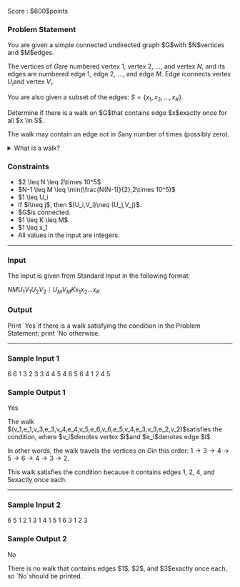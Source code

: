 
<div>

<span>

<span>

<p>
Score : $600$points
</p>

<div>

<section>

### **Problem Statement**

<p>
You are given a simple connected undirected graph $G$with $N$vertices and $M$edges.

The vertices of $G$are numbered vertex $1$, vertex $2$, $\ldots$, and vertex $N$, and its edges are numbered edge $1$, edge $2$, $\ldots$, and edge $M$.
Edge $i$connects vertex $U_i$and vertex $V_i$.

You are also given a subset of the edges: $S=\{x_1,x_2,\ldots,x_K\}$.
</p>

<p>
Determine if there is a walk on $G$that contains edge $x$exactly once for all $x \in S$.

The walk may contain an edge not in $S$any number of times (possibly zero).
</p>

<details>

<summary>
What is a walk?
</summary>
A walk on an undirected graph $G$is a sequence consisting of $k$vertices ($k$is a positive integer) and $(k-1)$edges occurring alternately, $v_1,e_1,v_2,\ldots,v_{k-1},e_{k-1},v_k$, such that
    edge $e_i$connects vertex $v_i$and vertex $v_{i+1}$.  The sequence may contain the same edge or vertex multiple times.
    A walk is said to contain an edge $x$exactly once if and only if there is exactly one $1\leq i\leq k-1$such that $e_i=x$.

</details>

</section>

</div>

<div>

<section>

### **Constraints**

<ul>

<li>
$2 \leq N \leq 2\times 10^5$
</li>

<li>
$N-1 \leq M \leq \min(\frac{N(N-1)}{2},2\times 10^5)$
</li>

<li>
$1 \leq U_i<V_i\leq N$
</li>

<li>
If $i\neq j$, then $(U_i,V_i)\neq (U_j,V_j)$.
</li>

<li>
$G$is connected.
</li>

<li>
$1 \leq K \leq M$
</li>

<li>
$1 \leq x_1<x_2<\cdots<x_K \leq M$
</li>

<li>
All values in the input are integers.
</li>

</ul>

</section>

</div>

---

<div>

<div>

<section>

### **Input**

<p>
The input is given from Standard Input in the following format:
</p>

<div>

$N$$M$$U_1$$V_1$$U_2$$V_2$$\vdots$$U_M$$V_M$$K$$x_1$$x_2$$\ldots$$x_K$
</div>

</section>

</div>

<div>

<section>

### **Output**

<p>
Print `Yes`if there is a walk satisfying the condition in the Problem Statement; print `No`otherwise.
</p>

</section>

</div>

</div>

---

<div>

<section>

### **Sample Input 1**

<div>

6 6
1 3
2 3
3 4
4 5
4 6
5 6
4
1 2 4 5

</div>

</section>

</div>

<div>

<section>

### **Sample Output 1**

<div>

Yes

</div>

<p>
The walk $(v_1,e_1,v_3,e_3,v_4,e_4,v_5,e_6,v_6,e_5,v_4,e_3,v_3,e_2,v_2)$satisfies the condition, where $v_i$denotes vertex $i$and $e_i$denotes edge $i$.

In other words, the walk travels the vertices on $G$in this order: $1\to 3\to 4\to 5\to 6\to 4\to 3\to 2$.

This walk satisfies the condition because it contains edges $1$, $2$, $4$, and $5$exactly once each.
</p>

</section>

</div>

---

<div>

<section>

### **Sample Input 2**

<div>

6 5
1 2
1 3
1 4
1 5
1 6
3
1 2 3

</div>

</section>

</div>

<div>

<section>

### **Sample Output 2**

<div>

No

</div>

<p>
There is no walk that contains edges $1$, $2$, and $3$exactly once each, so `No`should be printed.
</p>

</section>

</div>

</span>

</span>

</div>
